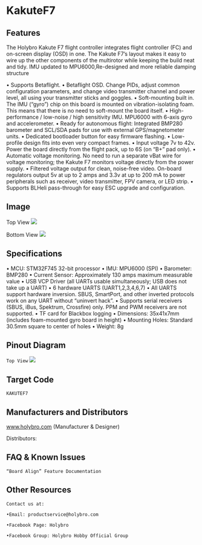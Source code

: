 # KakuteF7

## Features

The Holybro Kakute F7 flight controller integrates flight controller (FC) and on-screen display (OSD) in one. The Kakute F7’s layout makes it easy to wire up the other components of the multirotor while keeping the build neat and tidy.
IMU updated to MPU6000,Re-designed and more reliable damping structure

• Supports Betaflight.
• Betaflight OSD. Change PIDs, adjust common configuration parameters, and change video transmitter channel and power level, all using your transmitter sticks and goggles.
• Soft-mounting built in. The IMU (“gyro”) chip on this board is mounted on vibration-isolating foam. This means that there is no need to soft-mount the board itself.
• High-performance / low-noise / high sensitivity IMU. MPU6000 with 6-axis gyro and accelerometer.
• Ready for autonomous flight: Integrated BMP280 barometer and SCL/SDA pads for use with external GPS/magnetometer units.
• Dedicated bootloader button for easy firmware flashing.
• Low-profile design fits into even very compact frames.
• Input voltage 7v to 42v. Power the board directly from the flight pack, up to 6S (on “B+” pad only).
• Automatic voltage monitoring. No need to run a separate vBat wire for voltage monitoring; the Kakute F7 monitors voltage directly from the power supply.
• Filtered voltage output for clean, noise-free video. On-board regulators output 5v at up to 2 amps and 3.3v at up to 200 mA to power peripherals such as receiver, video transmitter, FPV camera, or LED strip.
• Supports BLHeli pass-through for easy ESC upgrade and configuration.

## Image

Top View
![](https://github.com/betaflight/betaflight/wiki/images/boards/kakuteF7/KakuteF7_top.jpg?raw=true)

Bottom View
![](https://github.com/betaflight/betaflight/wiki/images/boards/kakuteF7/KakuteF7_bottom.jpg?raw=true)

## Specifications

• MCU: STM32F745 32-bit processor
• IMU: MPU6000 (SPI)
• Barometer: BMP280
• Current Sensor: Approximately 130 amps maximum measurable value
• USB VCP Driver (all UARTs usable simultaneously; USB does not take up a UART)
• 6 hardware UARTS (UART1,2,3,4,6,7)
• All UARTS support hardware inversion. SBUS, SmartPort, and other inverted protocols work on any UART without “uninvert hack”.
• Supports serial receivers (SBUS, iBus, Spektrum, Crossfire) only. PPM and PWM receivers are not supported.
• TF card for Blackbox logging
• Dimensions: 35x41x7mm (includes foam-mounted gyro board in height)
• Mounting Holes: Standard 30.5mm square to center of holes
• Weight: 8g

## Pinout Diagram

`Top View`
![](https://github.com/betaflight/betaflight/wiki/images/boards/kakuteF7/KakuteF7_pin_diagram.jpg?raw=true)

## Target Code

`KAKUTEF7`

## Manufacturers and Distributors

www.holybro.com (Manufacturer & Designer)

Distributors:

## FAQ & Known Issues

`“Board Align” Feature Documentation`

## Other Resources

`Contact us at:`

`•Email: productservice@holybro.com`

`•Facebook Page: Holybro`

`•Facebook Group: Holybro Hobby Official Group`
